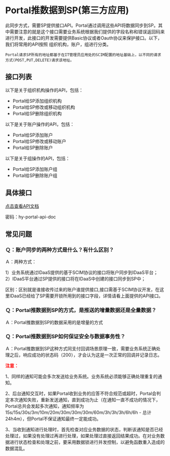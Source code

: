 # Portal推数据到SP(第三方应用)
此同步方式，需要SP提供接口API。Portal通过调用这些API将数据同步到SP。其中需要注意的就是这个接口需要业务系统根据我们提供的字段名称和错误返回码来进行开发，此接口的开发需要提供Basic协议或者Oauth协议来保护接口。以下，我们将常用的API按照 组织机构，账户，组进行分类。

`Portal请求SP所有的地址都基于在IT管理员应用处的SCIM配置的地址基础上，以不同的请求方式(POST,PUT,DELETE)请求该地址。`

## 接口列表
以下是关于组织机构操作的API，包括：
- Portal给SP添加组织机构
- Portal给SP修改或移动组织机构
- Portal给SP删除组织机构

以下是关于账户操作的API，包括：

- Portal给SP添加账户
- Portal给SP修改或移动账户
- Portal给SP删除账户

以下是关于组操作的API，包括：

- Portal给SP添加账户组
- Portal给SP删除账户组

## 具体接口
[点击查看API文档](https://apizza.net/pro/#/project/e8f5d608348d74235241bf1fba6fc69b/browse)

密码：hy-portal-api-doc

## 常见问题
### Ｑ：账户同步的两种方式是什么？有什么区别？

Ａ：两种方式：

1）业务系统通过IDaaS提供的基于SCIM协议的接口将账户同步到IDaaS平台；<br>
2）IDaaS平台通过SP提供的接口将在IDaaS中创建的接口同步到SP中；

区别：区别就是谁接收传过来的账户谁提供接口,接口需基于SCIM协议开发，在这里IDaaS已经给了SP需要开锁所用到的接口字段，详情请看上面提供的API接口。

### Ｑ：Portal推数据到SP的方式，是推送的增量数据还是全量数据？

Ａ：Portal推数据到SP的数据采用的是增量的方式

### Ｑ：Portal推数据到SP如何保证安全与数据事务性？

Ａ：Portal推数据到SP这种方式同支付回调场景原理一致，需要业务系统正确处理之后，响应成功的状态码（200），才会认为这是一次正常的回调并记录日志。

<font color=red>**注意：**</font>

1、同样的通知可能会多次发送给业务系统。业务系统必须能够正确处理重复的通知。

2、后台通知交互时，如果Portal收到业务的应答不符合规范或超时，Portal会判定本次通知失败，重新发送通知，直到成功为止（在通知一直不成功的情况下，Portal总共会发起多次通知，通知频率为15s/15s/30s/3m/10m/20m/30m/30m/30m/60m/3h/3h/3h/6h/6h - 总计 24h4m），但Portal不保证通知最终一定能成功。

3、当收到通知进行处理时，首先检查对应业务数据的状态，判断该通知是否已经处理过，如果没有处理过再进行处理，如果处理过直接返回结果成功。在对业务数据进行状态检查和处理之前，要采用数据锁进行并发控制，以避免函数重入造成的数据混乱。